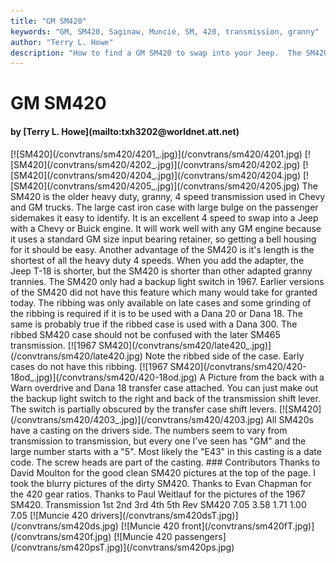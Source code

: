 ```yaml
---
title: "GM SM420"
keywords: "GM, SM420, Saginaw, Muncie, SM, 420, transmission, granny"
author: "Terry L. Howe"
description: "How to find a GM SM420 to swap into your Jeep.  The SM420 is a heavy duty, granny low, four speed manual transmission."
---
```


# GM SM420
<H4>by [Terry L. Howe](mailto:txh3202@worldnet.att.net)</H4>
[![SM420](/convtrans/sm420/4201_.jpg)](/convtrans/sm420/4201.jpg)
[![SM420](/convtrans/sm420/4202_.jpg)](/convtrans/sm420/4202.jpg)
[![SM420](/convtrans/sm420/4204_.jpg)](/convtrans/sm420/4204.jpg)
[![SM420](/convtrans/sm420/4205_.jpg)](/convtrans/sm420/4205.jpg)
The SM420 is the older heavy duty, granny, 4 speed transmission used in
Chevy and GM trucks.  The large cast iron case with large bulge on the
passenger sidemakes it easy to identify.
It is an excellent 4 speed to swap into a Jeep with a Chevy or Buick
engine.  It will work well with any GM engine because it uses a standard
GM size input bearing retainer, so getting a bell housing for it should
be easy.
Another advantage of the SM420 is it's length is the shortest of all
the heavy duty 4 speeds.  When you add the adapter, the Jeep T-18 is
shorter, but the SM420 is shorter than other adapted granny
trannies.
The SM420 only had a backup light switch in 1967.  Earlier versions
of the SM420 did not have this feature which many would take for
granted today.  The ribbing was only available on late cases and
some grinding of the ribbing is required if it is to be used with
a Dana 20 or Dana 18.  The same is probably true if the ribbed case
is used with a Dana 300.  The ribbed SM420 case should not be confused
with the later SM465 transmission.
[![1967 SM420](/convtrans/sm420/late420_.jpg)](/convtrans/sm420/late420.jpg)
Note the ribbed side of the case.  Early cases do not have this
ribbing.
[![1967 SM420](/convtrans/sm420/420-18od_.jpg)](/convtrans/sm420/420-18od.jpg)
A Picture from the back with a Warn overdrive and Dana 18 transfer
case attached.  You can just make out the backup light switch to
the right and back of the transmission shift lever.  The switch is
partially obscured by the transfer case shift levers.
[![SM420](/convtrans/sm420/4203_.jpg)](/convtrans/sm420/4203.jpg)
All SM420s have a casting on the drivers side.  The numbers seem
to vary from transmission to transmission, but every one I've seen
has "GM" and the large number starts with a "5".  Most likely
the "E43" in this casting is a date code.  The screw heads are
part of the casting.
### Contributors
Thanks to David Moulton for the good clean SM420 pictures at the
top of the page.  I took the blurry pictures of the dirty SM420.
Thanks to Evan Chapman for the 420 gear ratios.  Thanks to
Paul Weitlauf for the pictures of the 1967 SM420.
Transmission 1st 2nd 3rd 4th 5th Rev 
SM420 7.05 3.58 1.71 1.00  7.05 
[![Muncie 420 drivers](/convtrans/sm420dsT.jpg)](/convtrans/sm420ds.jpg)
[![Muncie 420 front](/convtrans/sm420fT.jpg)](/convtrans/sm420f.jpg)
[![Muncie 420 passengers](/convtrans/sm420psT.jpg)](/convtrans/sm420ps.jpg)